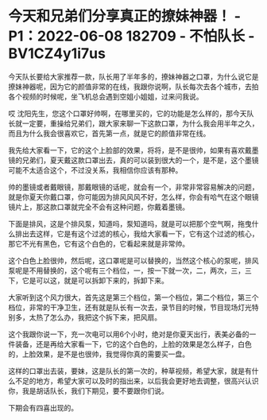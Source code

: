 # 今天和兄弟们分享真正的撩妹神器！ - P1：2022-06-08 182709 - 不怕队长 - BV1CZ4y1i7us

今天队长要给大家推荐一款，队长用了半年多的，撩妹神器之口罩，为什么说它是撩妹神器呢，因为它的颜值非常的在线，我跟你说啊，队长每次去各个城市，去拍各个视频的时候呢，坐飞机总会遇到空姐小姐姐，过来问我说。

哎 沈阳先生，您这个口罩好帅啊，在哪里买的，它的功能是怎么样的，那今天队长就一定要，重操给兄弟们，跟大家来聊一下这款口罩，为什么我会用半年之久，而且为什么我会很喜欢它，首先第一点，就是它的颜值非常在线。

我先给大家看一下，它的这个上脸部的效果，将将，是不是很帅，如果有喜欢戴墨镜的兄弟们，夏天戴这款口罩出去，真的可以装到很大的一个，是不是，这个墨镜可能不太适合这个，不过没关系，我相信你应该有那种。

帅的墨镜或者戴眼镜，那戴眼镜的话呢，就会有一个，非常非常容易解决的问题，就是你夏天你戴口罩，你可能因为排风风风不好，怎么样，你会有哈气在这个眼镜镜片上，那这款口罩就完全不会有这种问题，你戴着墨镜。

下面是排风，这是个排风泵，知道吗，泵知道吗，就是可以把那个空气啊，拖曳什么排出去这样，它是有这个过滤的核心，我给大家看一下，它有这个过滤的核心，那它不光有黑色，它有这个白色的，它看起来就是非常帅。

这个白色上脸很帅，然后呢，这口罩呢是可以替换的，当然这个核心的泵呢，排风泵呢是不用替换的，这个呢有三个档位，一，按一下就一次，二，两次，三，三下，它是可以这，就是可以拆卸下来的，拆卸下来。

大家听到这个风力很大，首先这是第三个档位，第一个档位，第二个档位，第三个档位，非常的干净卫生，还有就是队长有一次去，录节目的时候，节目现场灯光特别多，太热了怎么办，我把这个拆下来，把风扇。

这个我跟你说一下，充一次电可以用6个小时，绝对是你夏天出行，表美必备的一件装备，还是再给大家看一下，它的这个白色的，上脸的效果是怎么样子，白色的，上脸效果，是不是也很帅，我觉得你真的需要买一盘。

这样的口罩出去装，要妹，这是队长的第一次的，种草视频，希望大家，就是有什么不足的地方，希望大家可以及时的指出来，以后我会更好地去调整，很高兴认识你，我是胡话队长，我们下期见，要不要跟你们说。

下期会有四喜出现的。